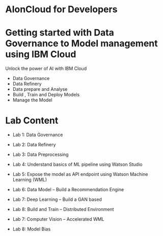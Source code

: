 # AIonCloud for Developers
# Getting started with Data Governance to Model management using IBM Cloud

Unlock the power of AI with IBM Cloud

  - Data Governance
  - Data Refinery 
  - Data prepare and Analyse
  - Build , Train and Deploy Models
  - Manage the Model

# Lab Content

  -  Lab 1:   Data Governance

  - Lab 2: Data Refinery

  - Lab 3: Data Preprocessing 

  - Lab 4: Understand basics of ML pipeline using Watson Studio

  - Lab 5: Expose the model as API endpoint using Watson Machine Learning (WML)

  - Lab 6: Data Model – Build a Recommendation Engine

  - Lab 7: Deep Learning – Build a GAN based

  - Lab 8: Build and Train – Distributed Environment

  - Lab 7: Computer Vision – Accelerated WML

  - Lab 8: Model Bias

 

